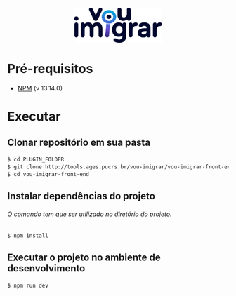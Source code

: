 <p align="center">
  <a href="https://tools.ages.pucrs.br/vou-imigrar/vou-imigrar-wiki">
    <img src="src/assets/vou-imigrar-logo.png" alt="Vou Imigrar" width="200" height="80"/>
  </a>
</p>

# Pré-requisitos
* [NPM](https://www.npmjs.com/package/node/v/13.14.0) (v 13.14.0)

# Executar
## Clonar repositório em sua pasta
```bash 
$ cd PLUGIN_FOLDER
$ git clone http://tools.ages.pucrs.br/vou-imigrar/vou-imigrar-front-end.git
$ cd vou-imigrar-front-end
```

## Instalar dependências do projeto
###### O comando tem que ser utilizado no diretório do projeto.
```bash
$ npm install
```

## Executar o projeto no ambiente de desenvolvimento
```bash
$ npm run dev
```